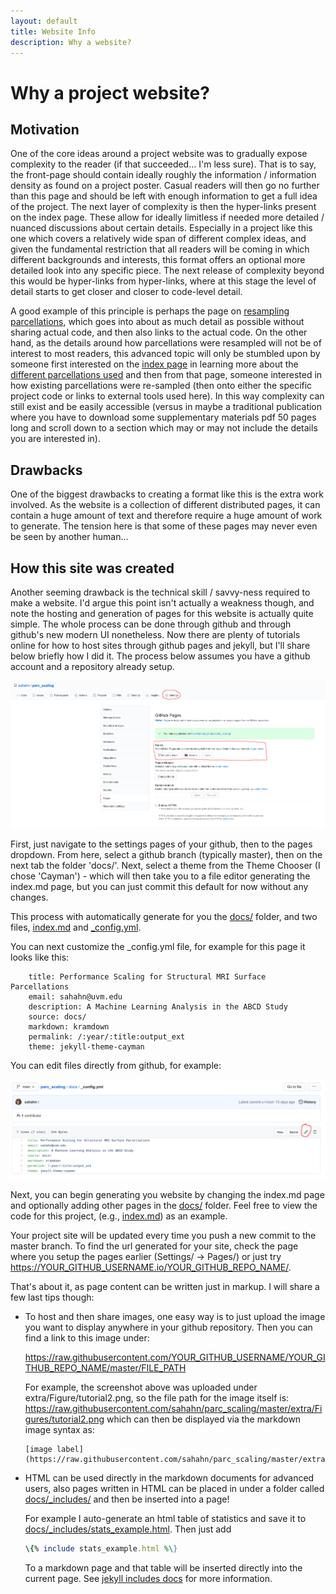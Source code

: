 ```yaml
---
layout: default
title: Website Info
description: Why a website?
---
```


# Why a project website?

## Motivation

One of the core ideas around a project website was to gradually expose complexity to the reader (if that succeeded... I'm less sure).
That is to say, the front-page should contain ideally roughly the information / information density as found on a project poster. Casual readers
will then go no further than this page and should be left with enough information to get a full idea of the project. The next layer of complexity
is then the hyper-links present on the index page. These allow for ideally limitless if needed more detailed / nuanced discussions about certain details.
Especially in a project like this one which covers a relatively wide span of different complex ideas, and given the fundamental restriction that all readers will be
coming in which different backgrounds and interests, this format offers an optional more detailed look into any specific piece. The next release of complexity beyond this would
be hyper-links from hyper-links, where at this stage the level of detail starts to get closer and closer to code-level detail. 

A good example of this principle is perhaps the page on [resampling parcellations](./resample_parcellations.html),
which goes into about as much detail as possible without sharing actual code, and then also links to the actual code.
On the other hand, as the details around how parcellations were resampled will not be of interest to most readers,
this advanced topic will only be stumbled upon by someone first interested
on the [index page](.index.html) in learning more about the [different parcellations used](./parcellations.md)
and then from that page, someone interested in how existing parcellations were re-sampled
(then onto either the specific project code or links to external tools used here).
In this way complexity can still exist and be easily accessible
(versus in maybe a traditional publication where you have to download some supplementary materials pdf
50 pages long and scroll down to a section which may or may not include the details you are interested in).

## Drawbacks

One of the biggest drawbacks to creating a format like this is the extra work involved. As the website
is a collection of different distributed pages, it can contain a huge amount of text and therefore require a huge
amount of work to generate. The tension here is that some of these pages may never even be seen by another human... 


## How this site was created

Another seeming drawback is the technical skill / savvy-ness required to make a website. I'd argue this point
isn't actually a weakness though, and note the hosting and generation of pages for this website is actually quite simple.
The whole process can be done through github and through github's new modern UI nonetheless. Now there are
plenty of tutorials online for how to host sites through github pages and jekyll, but I'll share below briefly how
I did it. The process below assumes you have a github account and a repository already setup.

![tutorial](https://raw.githubusercontent.com/sahahn/parc_scaling/master/extra/Figures/tutorial.png)

First, just navigate to the settings pages of your github, then to the pages dropdown. From here,
select a github branch (typically master), then on the next tab the folder 'docs/'. Next, select a theme
from the Theme Chooser (I chose 'Cayman') - which will then take you to a file editor generating the index.md page,
but you can just commit this default for now without any changes.

This process with automatically generate for you the [docs/](https://github.com/sahahn/parc_scaling/tree/main/docs) folder,
and two files, [index.md](https://github.com/sahahn/parc_scaling/blob/main/docs/index.md) and
[_config.yml](https://github.com/sahahn/parc_scaling/blob/main/docs/_config.yml).

You can next customize the _config.yml file, for example for this page it looks like this:

```
    title: Performance Scaling for Structural MRI Surface Parcellations
    email: sahahn@uvm.edu
    description: A Machine Learning Analysis in the ABCD Study
    source: docs/
    markdown: kramdown
    permalink: /:year/:title:output_ext
    theme: jekyll-theme-cayman
```

You can edit files directly from github, for example:

![tutorial](https://raw.githubusercontent.com/sahahn/parc_scaling/master/extra/Figures/tutorial2.png)

Next, you can begin generating you website by changing the index.md page and optionally adding other pages
in the [docs/](https://github.com/sahahn/parc_scaling/tree/main/docs) folder. Feel free to view the code for
this project, (e.g., [index.md](https://raw.githubusercontent.com/sahahn/parc_scaling/main/docs/index.md)) as
an example.

Your project site will be updated every time you push a new commit to the master branch. To find
the url generated for your site, check the page where you setup the pages earlier (Settings/ -> Pages/) or
just try https://YOUR_GITHUB_USERNAME.io/YOUR_GITHUB_REPO_NAME/.

That's about it, as page content can be written just in markup. I will share a few last tips though:

- To host and then share images, one easy way is to just upload the image you want to display anywhere
  in your github repository. Then you can find a link to this image under:
   
  https://raw.githubusercontent.com/YOUR_GITHUB_USERNAME/YOUR_GITHUB_REPO_NAME/master/FILE_PATH

  For example, the screenshot above was uploaded under extra/Figure/tutorial2.png, so the file path for the
  image itself is: https://raw.githubusercontent.com/sahahn/parc_scaling/master/extra/Figures/tutorial2.png which can then be displayed via the markdown image syntax as:

  ```
  [image label](https://raw.githubusercontent.com/sahahn/parc_scaling/master/extra/Figures/tutorial2.png)
  ```

- HTML can be used directly in the markdown documents for advanced users, also pages written in HTML can be placed in
  under a folder called [docs/_includes/](https://github.com/sahahn/parc_scaling/tree/main/docs/_includes) and then be
  inserted into a page!
   
  For example I auto-generate an html table of statistics and save it to
  [docs/_includes/stats_example.html](https://github.com/sahahn/parc_scaling/tree/main/docs/_includes/stats_example.html).
  Then just add

  ```ruby
  \{% include stats_example.html %\}
  ```
  
  To a markdown page and that table will be inserted directly into the current page.
  See [jekyll includes docs](https://jekyllrb.com/docs/includes/) for more information.